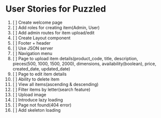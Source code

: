 # User Stories for Puzzled

1. [ ] Create welcome page
2. [ ] Add roles for creating item(Admin, User)
3. [ ] Add admin routes for item upload/edit
4. [ ] Create Layout component
5. [ ] Footer + header
6. [ ] Use JSON server
7. [ ] Navigation menu
8. [ ] Page to upload item details(product_code, title, description, pieces(500, 1000, 1500, 2000), dimensions, availability(boolean), price, created_date, updated_date)
9. [ ] Page to edit item details
10. [ ] Ability to delete item
11. [ ] View all items(ascending &amp; descending)
12. [ ] Filter items by letter(search feature)
13. [ ] Upload image
14. [ ] Introduce lazy loading
15. [ ] Page not found(404 error)
16. [ ] Add skeleton loading
